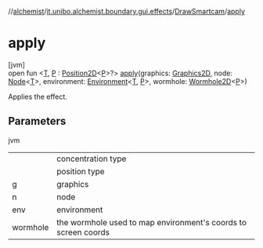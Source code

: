 //[alchemist](../../../index.md)/[it.unibo.alchemist.boundary.gui.effects](../index.md)/[DrawSmartcam](index.md)/[apply](apply.md)

# apply

[jvm]\
open fun <[T](apply.md), [P](apply.md) : [Position2D](../../it.unibo.alchemist.model.interfaces/-position2-d/index.md)<[P](../../it.unibo.alchemist.boundary.wormhole.implementation/-wormhole-swing/index.md)>?> [apply](apply.md)(graphics: [Graphics2D](https://docs.oracle.com/javase/8/docs/api/java/awt/Graphics2D.html), node: [Node](../../it.unibo.alchemist.model.interfaces/-node/index.md)<[T](../../it.unibo.alchemist.boundary.monitors/-molecule-injector-g-u-i/index.md)>, environment: [Environment](../../it.unibo.alchemist.model.interfaces/-environment/index.md)<[T](../../it.unibo.alchemist.boundary.monitors/-molecule-injector-g-u-i/index.md), [P](../../it.unibo.alchemist.boundary.wormhole.implementation/-wormhole-swing/index.md)>, wormhole: [Wormhole2D](../../it.unibo.alchemist.boundary.wormhole.interfaces/-wormhole2-d/index.md)<[P](../../it.unibo.alchemist.boundary.wormhole.implementation/-wormhole-swing/index.md)>)

Applies the effect.

## Parameters

jvm

| | |
|---|---|
| <T> | concentration type |
| <P> | position type |
| g | graphics |
| n | node |
| env | environment |
| wormhole | the wormhole used to map environment's coords to screen coords |

